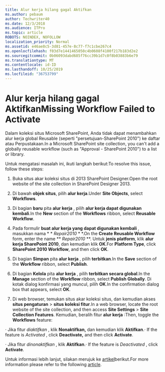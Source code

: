 ```yaml
---
title: Alur kerja hilang gagal Aktifkan
ms.author: pebaum
author: Techwriter40
ms.date: 12/3/2018
ms.audience: ITPro
ms.topic: article
ROBOTS: NOINDEX, NOFOLLOW
localization_priority: Normal
ms.assetid: e46ae8c5-3d81-457e-8c77-f7c1cbe267c4
ms.openlocfilehash: f03d7e1441465050c4b0608f4100f217b183d2e2
ms.sourcegitcommit: 0b06093dabd685f76cc39b1d7c0f8b03883b6e79
ms.translationtype: MT
ms.contentlocale: id-ID
ms.lasthandoff: 10/25/2019
ms.locfileid: "36753799"
---
```

# <a name="missing-workflow-failed-to-activate"></a><span data-ttu-id="85325-102">Alur kerja hilang gagal Aktifkan</span><span class="sxs-lookup"><span data-stu-id="85325-102">Missing Workflow Failed to Activate</span></span>

<span data-ttu-id="85325-103">Dalam koleksi situs Microsoft SharePoint, Anda tidak dapat menambahkan alur kerja global Reusable (seperti "persetujuan-SharePoint 2010") ke daftar atau Perpustakaan.</span><span class="sxs-lookup"><span data-stu-id="85325-103">In a Microsoft SharePoint site collection, you can't add a globally reusable workflow (such as "Approval - SharePoint 2010") to a list or library.</span></span>
  
<span data-ttu-id="85325-104">Untuk mengatasi masalah ini, ikuti langkah berikut:</span><span class="sxs-lookup"><span data-stu-id="85325-104">To resolve this issue, follow these steps:</span></span> 
  
1. <span data-ttu-id="85325-105">Buka situs akar koleksi situs di 2013 SharePoint Designer.</span><span class="sxs-lookup"><span data-stu-id="85325-105">Open the root website of the site collection in SharePoint Designer 2013.</span></span>
  
2. <span data-ttu-id="85325-106">Di bawah **objek situs**, pilih **alur kerja**.</span><span class="sxs-lookup"><span data-stu-id="85325-106">Under **Site Objects**, select **Workflows**.</span></span> 
  
3. <span data-ttu-id="85325-107">Di bagian **baru** pita **alur kerja** , pilih **alur kerja dapat digunakan kembali**.</span><span class="sxs-lookup"><span data-stu-id="85325-107">In the **New** section of the **Workflows** ribbon, select **Reusable Workflow**.</span></span> 
  
4. <span data-ttu-id="85325-108">Pada formulir **buat alur kerja yang dapat digunakan kembali** , masukkan nama \* \* *Repair2010* \* \*.</span><span class="sxs-lookup"><span data-stu-id="85325-108">On the **Create Reusable Workflow** form, enter the name \*\* *Repair2010* \*\*.</span></span> <span data-ttu-id="85325-109">Untuk **jenis platform**, klik **alur kerja SharePoint 2010**, dan kemudian klik **OK**.</span><span class="sxs-lookup"><span data-stu-id="85325-109">For **Platform Type**, click **SharePoint 2010 Workflow**, and then click **OK**.</span></span> 
  
1. <span data-ttu-id="85325-110">Di bagian **Simpan** pita **alur kerja** , pilih **terbitkan**.</span><span class="sxs-lookup"><span data-stu-id="85325-110">In the **Save** section of the **Workflow** ribbon, select **Publish**.</span></span> 
  
2. <span data-ttu-id="85325-111">Di bagian **Kelola** pita **alur kerja** , pilih **terbitkan secara global**.</span><span class="sxs-lookup"><span data-stu-id="85325-111">In the **Manage** section of the **Workflow** ribbon, select **Publish Globally**.</span></span> <span data-ttu-id="85325-112">Di kotak dialog konfirmasi yang muncul, pilih **OK**.</span><span class="sxs-lookup"><span data-stu-id="85325-112">In the confirmation dialog box that appears, select **OK**.</span></span> 
  
3. <span data-ttu-id="85325-113">Di web browser, temukan situs akar koleksi situs, dan kemudian akses **situs pengaturan** \> **situs koleksi fitur**.</span><span class="sxs-lookup"><span data-stu-id="85325-113">In a web browser, locate the root website of the site collection, and then access **Site Settings** \> **Site Collection Features**.</span></span> <span data-ttu-id="85325-114">Kemudian, beralih fitur **alur kerja** :</span><span class="sxs-lookup"><span data-stu-id="85325-114">Then, toggle the **Workflows** feature:</span></span> 
  
<span data-ttu-id="85325-115">· Jika fitur *diaktifkan* , klik **Nonaktifkan,** dan kemudian klik **Aktifkan**.</span><span class="sxs-lookup"><span data-stu-id="85325-115">· If the feature is  *Activated*  , click **Deactivate,** and then click **Activate**.</span></span> 
  
<span data-ttu-id="85325-116">· Jika fitur *dinonaktifkan* , klik **Aktifkan**.</span><span class="sxs-lookup"><span data-stu-id="85325-116">· If the feature is  *Deactivated*  , click **Activate**.</span></span> 
  
<span data-ttu-id="85325-117">Untuk informasi lebih lanjut, silakan merujuk ke [artikel](https://go.microsoft.com/fwlink/?linkid=2047770&amp;clcid=0x409)berikut.</span><span class="sxs-lookup"><span data-stu-id="85325-117">For more information please refer to the following [article](https://go.microsoft.com/fwlink/?linkid=2047770&amp;clcid=0x409).</span></span>
  


